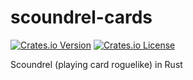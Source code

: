 # scoundrel-cards

[![Crates.io Version](https://img.shields.io/crates/v/scoundrel-cards.svg)](https://crates.io/crates/scoundrel-cards)
[![Crates.io License](https://img.shields.io/crates/l/scoundrel-cards.svg)](https://crates.io/crates/scoundrel-cards)

Scoundrel (playing card roguelike) in Rust
